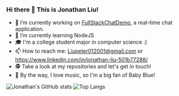 ### Hi there 👋 This is Jonathan Liu!
- 🔭 I’m currently working on [FullStackChatDemo](https://github.com/Liupeter01/FullStackChattingDemo), a real-time chat application.
- 🌱 I’m currently learning NodeJS
- 🎓 I'm a college student major in computer science :)
- 📫 How to reach me: Liupeter012001@gmail.com or https://www.linkedin.com/in/jonathan-liu-501b77288/
- 🕵 Take a look at my repositories and let's get in touch!
- 🎵 By the way, I love music, so I'm a big fan of Baby Blue!

![Jonathan's GitHub stats](https://github-readme-stats.vercel.app/api?username=Liupeter01&count_private=true&theme=dark)
![Top Langs](https://github-readme-stats.vercel.app/api/top-langs?username=Liupeter01&layout=compact&count_private=true&theme=dark)

